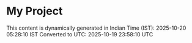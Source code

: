 # My Project

This content is dynamically generated in Indian Time (IST): 2025-10-20 05:28:10 IST
Converted to UTC: 2025-10-19 23:58:10 UTC
